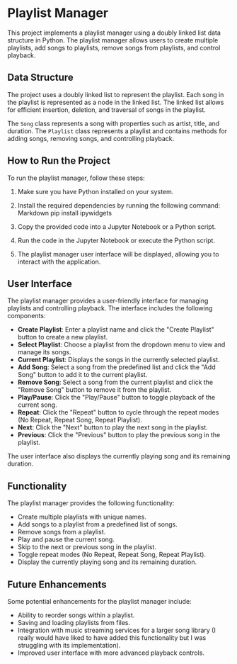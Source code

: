 # Playlist Manager

This project implements a playlist manager using a doubly linked list data structure in Python. The playlist manager allows users to create multiple playlists, add songs to playlists, remove songs from playlists, and control playback.

## Data Structure

The project uses a doubly linked list to represent the playlist. Each song in the playlist is represented as a node in the linked list. The linked list allows for efficient insertion, deletion, and traversal of songs in the playlist.

The `Song` class represents a song with properties such as artist, title, and duration. The `Playlist` class represents a playlist and contains methods for adding songs, removing songs, and controlling playback.

## How to Run the Project

To run the playlist manager, follow these steps:

1. Make sure you have Python installed on your system.
2. Install the required dependencies by running the following command:
Markdown
pip install ipywidgets

3. Copy the provided code into a Jupyter Notebook or a Python script.
4. Run the code in the Jupyter Notebook or execute the Python script.
5. The playlist manager user interface will be displayed, allowing you to interact with the application.

## User Interface

The playlist manager provides a user-friendly interface for managing playlists and controlling playback. The interface includes the following components:

- **Create Playlist**: Enter a playlist name and click the "Create Playlist" button to create a new playlist.
- **Select Playlist**: Choose a playlist from the dropdown menu to view and manage its songs.
- **Current Playlist**: Displays the songs in the currently selected playlist.
- **Add Song**: Select a song from the predefined list and click the "Add Song" button to add it to the current playlist.
- **Remove Song**: Select a song from the current playlist and click the "Remove Song" button to remove it from the playlist.
- **Play/Pause**: Click the "Play/Pause" button to toggle playback of the current song.
- **Repeat**: Click the "Repeat" button to cycle through the repeat modes (No Repeat, Repeat Song, Repeat Playlist).
- **Next**: Click the "Next" button to play the next song in the playlist.
- **Previous**: Click the "Previous" button to play the previous song in the playlist.

The user interface also displays the currently playing song and its remaining duration.

## Functionality

The playlist manager provides the following functionality:

- Create multiple playlists with unique names.
- Add songs to a playlist from a predefined list of songs.
- Remove songs from a playlist.
- Play and pause the current song.
- Skip to the next or previous song in the playlist.
- Toggle repeat modes (No Repeat, Repeat Song, Repeat Playlist).
- Display the currently playing song and its remaining duration.


## Future Enhancements

Some potential enhancements for the playlist manager include:

- Ability to reorder songs within a playlist.
- Saving and loading playlists from files.
- Integration with music streaming services for a larger song library (I really would have liked to have added this functionality but I was struggling with its implementation). 
- Improved user interface with more advanced playback controls.
